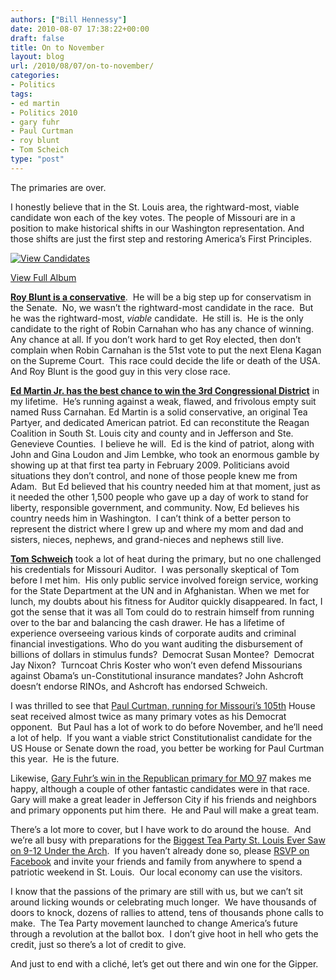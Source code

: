```yaml
---
authors: ["Bill Hennessy"]
date: 2010-08-07 17:38:22+00:00
draft: false
title: On to November
layout: blog
url: /2010/08/07/on-to-november/
categories:
- Politics
tags:
- ed martin
- Politics 2010
- gary fuhr
- Paul Curtman
- roy blunt
- Tom Scheich
type: "post"
---
```


The primaries are over.

I honestly believe that in the St. Louis area, the rightward-most, viable candidate won each of the key votes. The people of Missouri are in a position to make historical shifts in our Washington representation. And those shifts are just the first step and restoring America’s First Principles.


[![View Candidates](https://hennessysview.com/wp-content/uploads/2010/08/InlineRepresentationd08f5111932d4704b275e02a735b68c2.jpg)
](https://cid-64e05c806e635fcd.skydrive.live.com/redir.aspx?page=browse&resid=64E05C806E635FCD!496&type=5)


[View Full Album](https://cid-64e05c806e635fcd.skydrive.live.com/redir.aspx?page=browse&resid=64E05C806E635FCD!496&type=5)





**[Roy Blunt is a conservative](https://www.royblunt.com)**.  He will be a big step up for conservatism in the Senate.  No, we wasn’t the rightward-most candidate in the race.  But he was the rightward-most, _viable_ candidate.  He still is.  He is the only candidate to the right of Robin Carnahan who has any chance of winning.  Any chance at all. If you don’t work hard to get Roy elected, then don’t complain when Robin Carnahan is the 51st vote to put the next Elena Kagan on the Supreme Court.  This race could decide the life or death of the USA.  And Roy Blunt is the good guy in this very close race.

**[Ed Martin Jr. has the best chance to win the 3rd Congressional District](https://edmartinforcongress.com/)** in my lifetime.  He’s running against a weak, flawed, and frivolous empty suit named Russ Carnahan. Ed Martin is a solid conservative, an original Tea Partyer, and dedicated American patriot. Ed can reconstitute the Reagan Coalition in South St. Louis city and county and in Jefferson and Ste. Genevieve Counties.  I believe he will.  Ed is the kind of patriot, along with John and Gina Loudon and Jim Lembke, who took an enormous gamble by showing up at that first tea party in February 2009. Politicians avoid situations they don’t control, and none of those people knew me from Adam.  But Ed believed that his country needed him at that moment, just as it needed the other 1,500 people who gave up a day of work to stand for liberty, responsible government, and community. Now, Ed believes his country needs him in Washington.  I can’t think of a better person to represent the district where I grew up and where my mom and dad and sisters, nieces, nephews, and grand-nieces and nephews still live.

**[Tom Schweich](https://www.tomschweich.com/)** took a lot of heat during the primary, but no one challenged his credentials for Missouri Auditor.  I was personally skeptical of Tom before I met him.  His only public service involved foreign service, working for the State Department at the UN and in Afghanistan. When we met for lunch, my doubts about his fitness for Auditor quickly disappeared. In fact, I got the sense that it was all Tom could do to restrain himself from running over to the bar and balancing the cash drawer. He has a lifetime of experience overseeing various kinds of corporate audits and criminal financial investigations. Who do you want auditing the disbursement of billions of dollars in stimulus funds?  Democrat Susan Montee?  Democrat Jay Nixon?  Turncoat Chris Koster who won’t even defend Missourians against Obama’s un-Constitutional insurance mandates? John Ashcroft doesn’t endorse RINOs, and Ashcroft has endorsed Schweich.

I was thrilled to see that [Paul Curtman, running for Missouri’s 105th](https://www.paulcurtman.com/Site/Welcome.html) House seat received almost twice as many primary votes as his Democrat opponent.  But Paul has a lot of work to do before November, and he’ll need a lot of help.  If you want a viable strict Constitutionalist candidate for the US House or Senate down the road, you better be working for Paul Curtman this year.  He is the future.

Likewise, [Gary Fuhr’s win in the Republican primary for MO 97](https://www.garyfuhrforstaterep.com/) makes me happy, although a couple of other fantastic candidates were in that race.  Gary will make a great leader in Jefferson City if his friends and neighbors and primary opponents put him there.  He and Paul will make a great team.

There’s a lot more to cover, but I have work to do around the house.  And we’re all busy with preparations for the [Biggest Tea Party St. Louis Ever Saw on 9-12 Under the Arch](https://stlouisteaparty.com/2010/08/03/the-best-st-louis-tea-party-evah/).  If you haven’t already done so, please [RSVP on Facebook](https://www.facebook.com/home.php?#!/event.php?eid=135896759783481) and invite your friends and family from anywhere to spend a patriotic weekend in St. Louis.  Our local economy can use the visitors.

I know that the passions of the primary are still with us, but we can’t sit around licking wounds or celebrating much longer.  We have thousands of doors to knock, dozens of rallies to attend, tens of thousands phone calls to make.  The Tea Party movement launched to change America’s future through a revolution at the ballot box.  I don’t give hoot in hell who gets the credit, just so there’s a lot of credit to give.

And just to end with a cliché, let’s get out there and win one for the Gipper.
